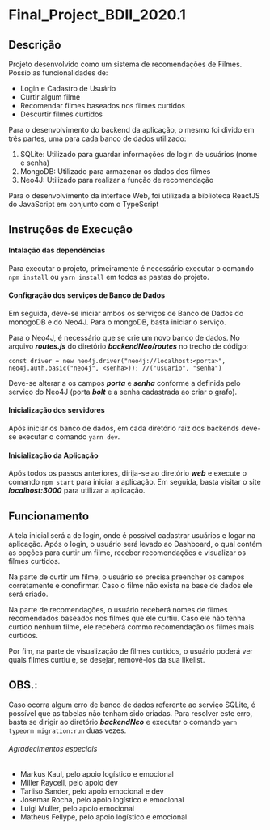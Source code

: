 # Final_Project_BDII_2020.1

## Descrição

Projeto desenvolvido como um sistema de recomendações de Filmes. Possio as funcionalidades de:

- Login e Cadastro de Usuário
- Curtir algum filme
- Recomendar filmes baseados nos filmes curtidos
- Descurtir filmes curtidos

Para o desenvolvimento do backend da aplicação, o mesmo foi divido em três partes, uma para cada banco de dados utilizado:
1. SQLite: Utilizado para guardar informações de login de usuários (nome e senha)
2. MongoDB: Utilizado para armazenar os dados dos filmes
3. Neo4J: Utilizado para realizar a função de recomendação

Para o desenvolvimento da interface Web, foi utilizada a biblioteca ReactJS do JavaScript em conjunto com o TypeScript

## Instruções de Execução


#### Intalação das dependências

Para executar o projeto, primeiramente é necessário executar o comando `npm install` ou `yarn install` em todos as pastas do projeto.


#### Configração dos serviços de Banco de Dados

Em seguida, deve-se iniciar ambos os serviços de Banco de Dados do monogoDB e do Neo4J. Para o mongoDB, basta iniciar o serviço.

Para o Neo4J, é necessário que se crie um novo banco de dados. No arquivo ***routes.js*** do diretório ***backendNeo/routes*** no trecho de código: 
```
const driver = new neo4j.driver("neo4j://localhost:<porta>", neo4j.auth.basic("neo4j", <senha>)); //("usuario", "senha")
```
Deve-se alterar a os campos ***porta*** e ***senha*** conforme a definida pelo serviço do Neo4J (porta ***bolt*** e a senha cadastrada ao criar o grafo).


#### Inicialização dos servidores

Após iniciar os banco de dados, em cada diretório raiz dos backends deve-se executar o comando `yarn dev`.


#### Inicialização da Aplicação

Após todos os passos anteriores, dirija-se ao diretório ***web*** e execute o comando `npm start` para iniciar a aplicação. Em seguida, basta visitar o site ***localhost:3000*** para utilizar a aplicação.

## Funcionamento

A tela inicial será a de login, onde é possível cadastrar usuários e logar na aplicação.
Após o login, o usuário será levado ao Dashboard, o qual contém as opções para curtir um filme, receber recomendações e visualizar os filmes curtidos.

Na parte de curtir um filme, o usuário só precisa preencher os campos corretamente e conofirmar. Caso o filme não exista na base de dados ele será criado.

Na parte de recomendações, o usuário receberá nomes de filmes recomendados baseados nos filmes que ele curtiu. Caso ele não tenha curtido nenhum filme, ele receberá commo recomendação os filmes mais curtidos.

Por fim, na parte de visualização de filmes curtidos, o usuário poderá ver quais filmes curtiu e, se desejar, removê-los da sua likelist.


## OBS.:

Caso ocorra algum erro de banco de dados referente ao serviço SQLite, é possível que as tabelas não tenham sido criadas. Para resolver este erro, basta se dirigir ao diretório ***backendNeo*** e executar o comando `yarn typeorm migration:run` duas vezes.


###### Agradecimentos especiais

- Markus Kaul, pelo apoio logístico e emocional
- Miller Raycell, pelo apoio dev
- Tarliso Sander, pelo apoio emocional e dev
- Josemar Rocha, pelo apoio logístico e emocional
- Luigi Muller, pelo apoio emocional
- Matheus Fellype, pelo apoio logístico e emocional
